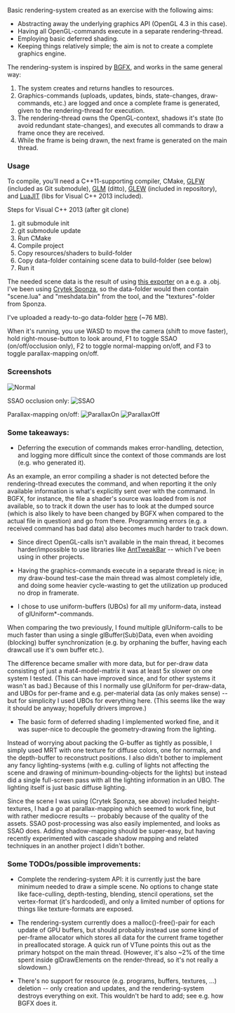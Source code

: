 Basic rendering-system created as an exercise with the following aims:
- Abstracting away the underlying graphics API (OpenGL 4.3 in this case).
- Having all OpenGL-commands execute in a separate rendering-thread.
- Employing basic deferred shading.
- Keeping things relatively simple; the aim is not to create a complete graphics engine.

The rendering-system is inspired by [BGFX](https://github.com/bkaradzic/bgfx), and works in the same general way:
1. The system creates and returns handles to resources.
2. Graphics-commands (uploads, updates, binds, state-changes, draw-commands, etc.) are logged and once a complete frame is generated, given to the rendering-thread for execution.
3. The rendering-thread owns the OpenGL-context, shadows it's state (to avoid redundant state-changes), and executes all commands to draw a frame once they are received.
4. While the frame is being drawn, the next frame is generated on the main thread.

### Usage
To compile, you'll need a C++11-supporting compiler, CMake, [GLFW](http://www.glfw.org/) (included as Git submodule), [GLM](http://glm.g-truc.net/0.9.5/index.html) (ditto), [GLEW](http://glew.sourceforge.net/) (included in repository), and [LuaJIT](http://luajit.org/) (libs for Visual C++ 2013 included).

Steps for Visual C++ 2013 (after git clone)
1. git submodule init
2. git submodule update
3. Run CMake
4. Compile project
5. Copy resources/shaders to build-folder
6. Copy data-folder containing scene data to build-folder (see below)
7. Run it

The needed scene data is the result of using [this exporter](https://github.com/cforfang/scene-exporter) on a e.g. a .obj. I've been using [Crytek Sponza](http://graphics.cs.williams.edu/data/meshes.xml), so the data-folder would then contain "scene.lua" and "meshdata.bin" from the tool, and the "textures"-folder from Sponza.

I've uploaded a ready-to-go data-folder [here](https://mega.co.nz/#!PdEAhJTC!Yo_O5B74K-e6hWo-byaYgfVJ9ml1W3IM1HCdFzOYA0M) (~76 MB).

When it's running, you use WASD to move the camera (shift to move faster), hold right-mouse-button to look around, F1 to toggle SSAO (on/off/occlusion only), F2 to toggle normal-mapping on/off, and F3 to toggle parallax-mapping on/off.

### Screenshots
![Normal](https://raw.github.com/cforfang/RenderingSystemTest/master/screenshots/Main.png)

SSAO occlusion only:
![SSAO](https://raw.github.com/cforfang/RenderingSystemTest/master/screenshots/SSAO.png)

Parallax-mapping on/off:
![ParallaxOn](https://raw.github.com/cforfang/RenderingSystemTest/master/screenshots/ParallaxOn.png)
![ParallaxOff](https://raw.github.com/cforfang/RenderingSystemTest/master/screenshots/ParallaxOff.png)

### Some takeaways:
- Deferring the execution of commands makes error-handling, detection, and logging more difficult since the context of those commands are lost (e.g. who generated it).

 As an example, an error compiling a shader is not detected before the rendering-thread executes the command, and when reporting it the only available information is what's explicitly sent over with the command. In BGFX, for instance, the file a shader's source was loaded from is _not_ available, so to track it down the user has to look at the dumped source (which is also likely to have been changed by BGFX when compared to the actual file in question) and go from there. Programming errors (e.g. a received command has bad data) also becomes much harder to track down.

- Since direct OpenGL-calls isn't available in the main thread, it becomes harder/impossible to use libraries like [AntTweakBar](http://anttweakbar.sourceforge.net) -- which I've been using in other projects.

- Having the graphics-commands execute in a separate thread is nice; in my draw-bound test-case the main thread was almost completely idle, and doing some heavier cycle-wasting to get the utilization up produced no drop in framerate. 

- I chose to use uniform-buffers (UBOs) for all my uniform-data, instead of glUniform*-commands. 
  
 When comparing the two previously, I found multiple glUniform-calls to be much faster than using a single glBuffer(Sub)Data, even when avoiding (blocking) buffer synchronization (e.g. by orphaning the buffer, having each drawcall use it's own buffer etc.). 

  The difference became smaller with more data, but for per-draw data consisting of just a mat4-model-matrix it was at least 5x slower on one system I tested. (This can have improved since, and for other systems it wasn't as bad.) Because of this I normally use glUniform for per-draw-data, and UBOs for per-frame and e.g. per-material data (as only makes sense) -- but for simplicity I used UBOs for everything here. (This seems like the way it should be anyway; hopefully drivers improve.)

- The basic form of deferred shading I implemented worked fine, and it was super-nice to decouple the geometry-drawing from the lighting. 

 Instead of worrying about packing the G-buffer as tightly as possible, I simply used MRT with one texture for diffuse colors, one for normals, and the depth-buffer to reconstruct positions. I also didn't bother to implement any fancy lighting-systems (with e.g. culling of lights not affecting the scene and drawing of minimum-bounding-objects for the lights) but instead did a single full-screen pass with all the lighting information in an UBO. The lighting itself is just basic diffuse lighting. 
 
  Since the scene I was using (Crytek Sponza, see above) included height-textures, I had a go at parallax-mapping which seemed to work fine, but with rather mediocre results -- probably because of the quality of the assets. SSAO post-processing was also easily implemented, and looks as SSAO does. Adding shadow-mapping should be super-easy, but having recently experimented with cascade shadow mapping and related techniques in an another project I didn't bother.


### Some TODOs/possible improvements:
- Complete the rendering-system API: it is currently just the bare minimum needed to draw a simple scene. No options to change state like face-culling, depth-testing, blending, stencil operations, set the vertex-format (it's hardcoded), and only a limited number of options for things like texture-formats are exposed.

- The rendering-system currently does a malloc()-free()-pair for each update of GPU buffers, but should probably instead use some kind of per-frame allocator which stores all data for the current frame together in preallocated storage. A quick run of VTune points this out as the primary hotspot on the main thread. (However, it's also ~2% of the time spent inside glDrawElements on the render-thread, so it's not really a slowdown.)

- There's no support for resource (e.g. programs, buffers, textures, ...) deletion -- only creation and updates, and the rendering-system destroys everything on exit. This wouldn't be hard to add; see e.g. how BGFX does it.
